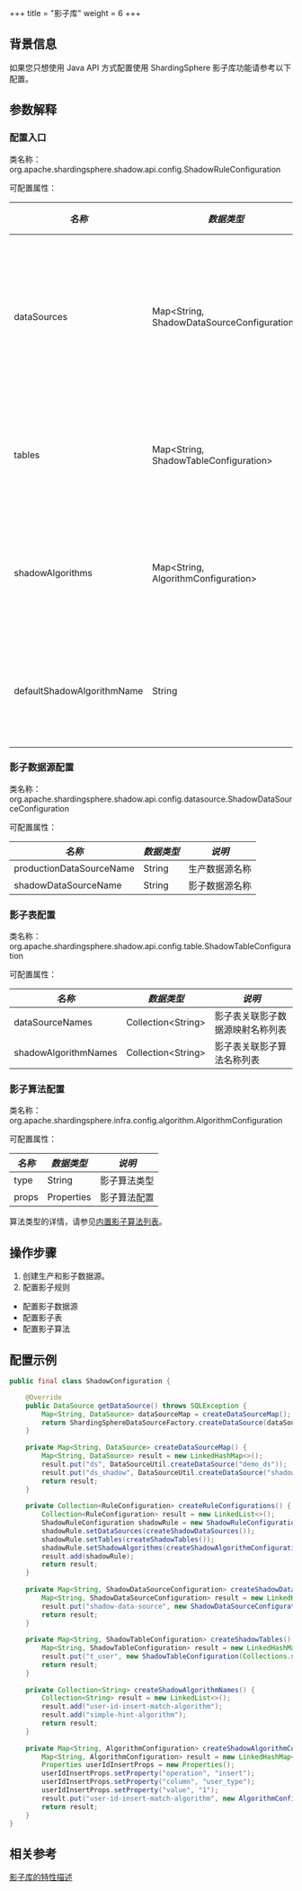 +++
title = "影子库"
weight = 6
+++

## 背景信息

如果您只想使用 Java API 方式配置使用 ShardingSphere 影子库功能请参考以下配置。

## 参数解释
### 配置入口

类名称：org.apache.shardingsphere.shadow.api.config.ShadowRuleConfiguration

可配置属性：

| *名称*                      | *数据类型*                                    | *说明*               |
| -------------------------- | -------------------------------------------- | ------------------- |
| dataSources                | Map\<String, ShadowDataSourceConfiguration\> | 影子数据源映射名称和配置 |
| tables                     | Map\<String, ShadowTableConfiguration\>      | 影子表名称和配置        |
| shadowAlgorithms           | Map\<String, AlgorithmConfiguration\>        | 影子算法名称和配置      |
| defaultShadowAlgorithmName | String                                       | 默认影子算法名称        |

### 影子数据源配置

类名称：org.apache.shardingsphere.shadow.api.config.datasource.ShadowDataSourceConfiguration

可配置属性：

| *名称*                    | *数据类型* | *说明*       |
| ------------------------ | --------- | ----------- |
| productionDataSourceName | String    | 生产数据源名称 |
| shadowDataSourceName     | String    | 影子数据源名称 |

### 影子表配置

类名称：org.apache.shardingsphere.shadow.api.config.table.ShadowTableConfiguration

可配置属性：

| *名称*                | *数据类型*            | *说明*                      |
| -------------------- | -------------------- | -------------------------- |
| dataSourceNames      | Collection\<String\> | 影子表关联影子数据源映射名称列表 |
| shadowAlgorithmNames | Collection\<String\> | 影子表关联影子算法名称列表      |

### 影子算法配置

类名称：org.apache.shardingsphere.infra.config.algorithm.AlgorithmConfiguration

可配置属性：

| *名称*  | *数据类型* | *说明* |
| ------- | ---------- | ------- |
| type | String | 影子算法类型 |
| props | Properties | 影子算法配置 |

算法类型的详情，请参见[内置影子算法列表](/cn/user-manual/common-config/builtin-algorithm/shadow)。

## 操作步骤

1. 创建生产和影子数据源。
1. 配置影子规则
- 配置影子数据源
- 配置影子表
- 配置影子算法

## 配置示例

```java
public final class ShadowConfiguration {

    @Override
    public DataSource getDataSource() throws SQLException {
        Map<String, DataSource> dataSourceMap = createDataSourceMap();
        return ShardingSphereDataSourceFactory.createDataSource(dataSourceMap, createRuleConfigurations(), createShardingSphereProps());
    }
    
    private Map<String, DataSource> createDataSourceMap() {
        Map<String, DataSource> result = new LinkedHashMap<>();
        result.put("ds", DataSourceUtil.createDataSource("demo_ds"));
        result.put("ds_shadow", DataSourceUtil.createDataSource("shadow_demo_ds"));
        return result;
    }
    
    private Collection<RuleConfiguration> createRuleConfigurations() {
        Collection<RuleConfiguration> result = new LinkedList<>();
        ShadowRuleConfiguration shadowRule = new ShadowRuleConfiguration();
        shadowRule.setDataSources(createShadowDataSources());
        shadowRule.setTables(createShadowTables());
        shadowRule.setShadowAlgorithms(createShadowAlgorithmConfigurations());
        result.add(shadowRule);
        return result;
    }
    
    private Map<String, ShadowDataSourceConfiguration> createShadowDataSources() {
        Map<String, ShadowDataSourceConfiguration> result = new LinkedHashMap<>();
        result.put("shadow-data-source", new ShadowDataSourceConfiguration("ds", "ds_shadow"));
        return result;
    }
    
    private Map<String, ShadowTableConfiguration> createShadowTables() {
        Map<String, ShadowTableConfiguration> result = new LinkedHashMap<>();
        result.put("t_user", new ShadowTableConfiguration(Collections.singletonList("shadow-data-source"), createShadowAlgorithmNames()));
        return result;
    }
    
    private Collection<String> createShadowAlgorithmNames() {
        Collection<String> result = new LinkedList<>();
        result.add("user-id-insert-match-algorithm");
        result.add("simple-hint-algorithm");
        return result;
    }
    
    private Map<String, AlgorithmConfiguration> createShadowAlgorithmConfigurations() {
        Map<String, AlgorithmConfiguration> result = new LinkedHashMap<>();
        Properties userIdInsertProps = new Properties();
        userIdInsertProps.setProperty("operation", "insert");
        userIdInsertProps.setProperty("column", "user_type");
        userIdInsertProps.setProperty("value", "1");
        result.put("user-id-insert-match-algorithm", new AlgorithmConfiguration("VALUE_MATCH", userIdInsertProps));
        return result;
    }
}
```

## 相关参考

[影子库的特性描述](/cn/features/shadow/)
